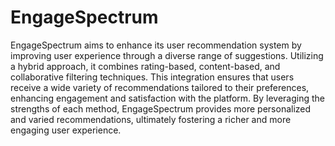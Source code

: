 # EngageSpectrum

EngageSpectrum aims to enhance its user recommendation system by improving user experience through a diverse range of suggestions. Utilizing a hybrid approach, it combines rating-based, content-based, and collaborative filtering techniques. This integration ensures that users receive a wide variety of recommendations tailored to their preferences, enhancing engagement and satisfaction with the platform. By leveraging the strengths of each method, EngageSpectrum provides more personalized and varied recommendations, ultimately fostering a richer and more engaging user experience.




